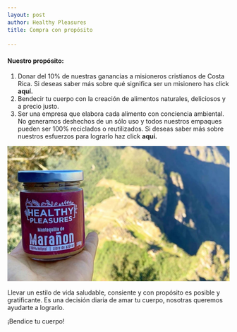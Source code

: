 ```yaml
---
layout: post
author: Healthy Pleasures
title: Compra con propósito

---
```

#### Nuestro propósito:

1. Donar del 10% de nuestras ganancias a misioneros cristianos de Costa Rica. Si deseas saber más sobre qué significa ser un misionero has click **aquí.**
2. Bendecir tu cuerpo con la creación de alimentos naturales, deliciosos y a precio justo.
3. Ser una empresa que elabora cada alimento con conciencia ambiental. No generamos deshechos de un sólo uso y todos nuestros empaques pueden ser 100% reciclados o reutilizados. Si deseas saber más sobre nuestros esfuerzos para lograrlo haz click **aquí.**

![](/images/PORTADA_prueba3-1.jpg)

Llevar un estilo de vida saludable, consiente y con propósito es posible y gratificante. Es una decisión diaria de amar tu cuerpo, nosotras queremos ayudarte a lograrlo. 

¡Bendice tu cuerpo!